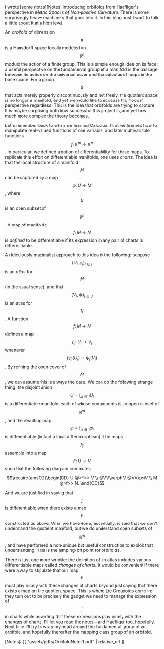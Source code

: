 I wrote [some notes][Notes] introducing orbifolds from Haefliger's perspective in *Metric Spaces of Non-positive Curvature*.
There is some surprisingly heavy machinery that goes into it.
In this blog post I want to talk a little about it at a high level.

An *orbifold* of dimension $$n$$ is a Hausdorff space locally modeled on $$\mathbb{R}^n$$ modulo
the action of a finite group.
This is a simple enough idea on its face:
a useful perspective on the fundamental group of a manifold 
is the passage between its action on the universal cover
and the calculus of loops in the base space.
For a group $$G$$ that acts merely properly discontinuously and not freely,
the quotient space is no longer a manifold,
and yet we would like to accesss the "loops" perspective regardless.
This is the idea that orbifolds are trying to capture.
It is maybe surprising both how successful this project is,
and yet how much more complex the theory becomes.

Let's remember back to when we learned Calculus.
First we learned how to manipulate real-valued functions of one variable,
and later multivariable functions $$f\colon \mathbb{R}^m \to \mathbb{R}^n$$.
In particular, we defined a notion of differentiability for these maps.
To replicate this effort on differentiable manifolds,
one uses *charts.* The idea is that the local structure of a manifold $$M$$
can be captured by a map $$\varphi\colon U \to M$$, where $$U$$ is an
open subset of $$\mathbb{R}^n$$.
A map of manifolds $$f\colon M \to N$$ is *defined* to be differentiable
if its expression in any pair of charts is differentiable.

A ridiculously maximalist approach to this idea is the following:
suppose $$(U_i,\varphi_i)_{i\in I}$$ is an *atlas* for $$M$$
(in the usual sense), and that $$(V_j,\psi_j)_{j\in J}$$
is an atlas for $$N$$.
A function $$f\colon M \to N$$
defines a map $$f_{ij}\colon U_i \to V_j$$
whenever $$f\varphi_i(U_i) \subset \psi_j(V_j)$$.
By refining the open cover of $$M$$, we can assume this is always the case.
We can do the following strange thing:
the disjoint union $$U = \coprod_{i\in I}U_i$$
is a differentiable manifold, each of whose components is an open subset of $$\mathbb{R}^m$$,
and the resulting map $$\varphi = \coprod_{i\in I}\varphi_i$$ is differentiable
(in fact a local diffeomorphism).
The maps $$f_{ij}$$ assemble into a map $$F\colon U \to V$$ such that the following diagram commutes

$$\require{amsCD}\begin{CD} U @>F>> V \\ @VV\varphiV @VV\psiV \\ M @>f>> N. \end{CD}$$

And we are justified in saying that $$f$$ is differentiable when there exists
a map $$F$$ constructed as above.
What we have done, essentially, is said that we don't understand the quotient manifold,
but we *do* understand open subsets of $$\mathbb{R}^m$$, and have performed
a non-unique but useful construction to exploit that understanding.
This is the jumping-off point for orbifolds.

There is just one more wrinkle: 
the definition of an atlas includes various differentiable maps
called *changes of charts.* It would be convenient if there
were a way to stipulate that our map $$F$$ must play nicely with these changes of charts
beyond just saying that there exists a map on the quotient space.
This is where Lie Groupoids come in: they turn out to be precisely the gadget we need
to manage the expression of $$f$$ in charts while asserting that these expressions
play nicely with the changes of charts.
I'll let you read the notes—and Haefliger too, hopefully.
Next time I'll try to wrap my head around the fundamental group of an orbifold,
and hopefully thereafter the mapping class group of an orbifold.

[Notes]: {{ "assets/pdfs/OrbifoldNotes1.pdf" | relative_url }}
